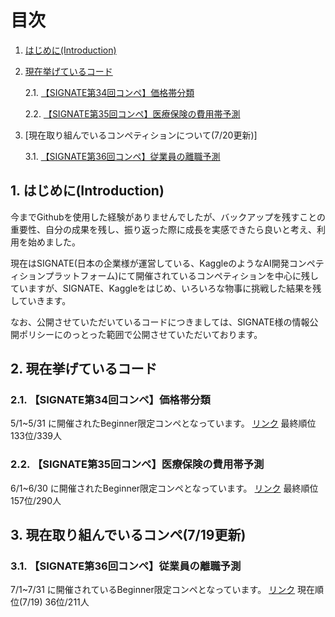 # 目次
1. [はじめに(Introduction)](#anchor1)
2. [現在挙げているコード](#anchor2)
   
   2.1. [【SIGNATE第34回コンペ】価格帯分類](#anchor2.1.)
   
   2.2. [【SIGNATE第35回コンペ】医療保険の費用帯予測](#anchor2.2.)

3. [現在取り組んでいるコンペティションについて(7/20更新)]
   
   3.1. [【SIGNATE第36回コンペ】従業員の離職予測](#anchor3.1.)
   
<a id="anchor1"></a>
## 1. はじめに(Introduction)

今までGithubを使用した経験がありませんでしたが、バックアップを残すことの重要性、自分の成果を残し、振り返った際に成長を実感できたら良いと考え、利用を始めました。

現在はSIGNATE(日本の企業様が運営している、KaggleのようなAI開発コンペティションプラットフォーム)にて開催されているコンペティションを中心に残していますが、SIGNATE、Kaggleをはじめ、いろいろな物事に挑戦した結果を残していきます。

なお、公開させていただいているコードにつきましては、SIGNATE様の情報公開ポリシーにのっとった範囲で公開させていただいております。


<a id="anchor2"></a>
## 2. 現在挙げているコード
<a id="anchor2.1."></a>
### 2.1. 【SIGNATE第34回コンペ】価格帯分類
5/1~5/31 に開催されたBeginner限定コンペとなっています。
[リンク](https://signate.jp/competitions/750)
最終順位
133位/339人


<a id="anchor2.2."></a>
### 2.2. 【SIGNATE第35回コンペ】医療保険の費用帯予測
6/1~6/30 に開催されたBeginner限定コンペとなっています。
[リンク](https://signate.jp/competitions/751)
最終順位
157位/290人


<a id="anchor2.3."></a>
## 3. 現在取り組んでいるコンペ(7/19更新)
<a id="anchor3.1."></a>
### 3.1. 【SIGNATE第36回コンペ】従業員の離職予測
7/1~7/31 に開催されているBeginner限定コンペとなっています。
[リンク](https://signate.jp/competitions/752)
現在順位(7/19)
36位/211人

